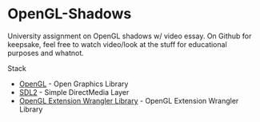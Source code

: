 # OpenGL-Shadows
University assignment on OpenGL shadows w/ video essay. On Github for keepsake, feel free to watch video/look at the stuff for educational purposes and whatnot.

Stack
- [OpenGL](http://glew.sourceforge.net]) - Open Graphics Library
- [SDL2](https://www.libsdl.org/) - Simple DirectMedia Layer
- [OpenGL Extension Wrangler Library](http://glew.sourceforge.net/) - OpenGL Extension Wrangler Library



